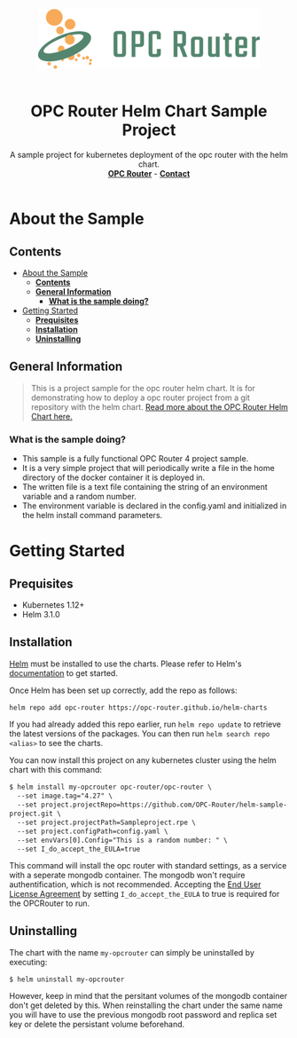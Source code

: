 <div align="center">
  <a href="https://opc-router.com/?utm_source=GitHub&utm_medium=HelmChart&utm_campaign=OpcRouterChartSample">
    <img src="img/opc_router_logo.png" alt="Logo" >
  </a>
    <br />
    <br />
  <h1 align="center">OPC Router Helm Chart Sample Project</h1>
  <p align="center">
    A sample project for kubernetes deployment of the opc router with the helm chart.
    <br />
    <a href="https://opc-router.com/?utm_source=GitHub&utm_medium=HelmChart&utm_campaign=OpcRouterChartSample"><strong>OPC Router</strong></a>
    -
    <a href="https://www.opc-router.com/contact-and-support/?utm_source=GitHub&utm_medium=HelmChart&utm_campaign=OpcRouterChartSample"><strong>Contact</strong></a>
    <br />
    <br />
  </p>
</div>

# About the Sample
## **Contents**
- [About the Sample](#about-the-sample)
  - [**Contents**](#contents)
  - [**General Information**](#general-information)
    - [**What is the sample doing?**](#what-is-the-sample-doing)
- [Getting Started](#getting-started)
  - [**Prequisites**](#prequisites)
  - [**Installation**](#installation)
  - [**Uninstalling**](#uninstalling)

## **General Information**
> This is a project sample for the opc router helm chart.
> It is for demonstrating how to deploy a opc router project from a git repository with the helm chart.
> [Read more about the OPC Router Helm Chart here.](https://github.com/OPC-Router/helm-charts)

### **What is the sample doing?**
- This sample is a fully functional OPC Router 4 project sample.
- It is a very simple project that will periodically write a file in the home directory of the docker container it is deployed in.
- The written file is a text file containing the string of an environment variable and a random number.
- The environment variable is declared in the config.yaml and initialized in the helm install command parameters.

# Getting Started

## **Prequisites**
- Kubernetes 1.12+
- Helm 3.1.0

## **Installation**
[Helm](https://helm.sh) must be installed to use the charts.  Please refer to
Helm's [documentation](https://helm.sh/docs) to get started.

Once Helm has been set up correctly, add the repo as follows:
```shell
helm repo add opc-router https://opc-router.github.io/helm-charts
```
If you had already added this repo earlier, run `helm repo update` to retrieve
the latest versions of the packages.  You can then run `helm search repo
<alias>` to see the charts.

You can now install this project on any kubernetes cluster using the helm chart with this command:
```shell
$ helm install my-opcrouter opc-router/opc-router \
  --set image.tag="4.27" \
  --set project.projectRepo=https://github.com/OPC-Router/helm-sample-project.git \
  --set project.projectPath=Sampleproject.rpe \
  --set project.configPath=config.yaml \
  --set envVars[0].Config="This is a random number: " \
  --set I_do_accept_the_EULA=true
```
This command will install the opc router with standard settings, as a service with a seperate mongodb container. The mongodb won't require authentification, which is not recommended. Accepting the [End User License Agreement](https://www.opc-router.com/terms-of-use-and-eula/) by setting `I_do_accept_the_EULA` to true is required for the OPCRouter to run.

## **Uninstalling**
The chart with the name `my-opcrouter` can simply be uninstalled by executing:
```shell
$ helm uninstall my-opcrouter
```
However, keep in mind that the persitant volumes of the mongodb container don't get deleted by this. When reinstalling the chart under the same name you will have to use the previous mongodb root password and replica set key or delete the persistant volume beforehand.
